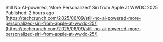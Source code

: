 Still No AI-powered, ‘More Personalized’ Siri from Apple at WWDC 2025  
Published: 2 hours ago  
[https://techcrunch.com/2025/06/09/still-no-ai-powered-more-personalized-siri-from-apple-at-wwdc-25/](https://techcrunch.com/2025/06/09/still-no-ai-powered-more-personalized-siri-from-apple-at-wwdc-25/)
